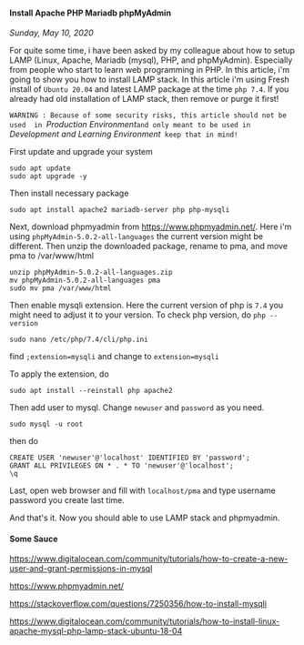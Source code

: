 #### Install Apache PHP Mariadb phpMyAdmin
_Sunday, May 10, 2020_

For quite some time, i have been asked by my colleague about how to setup 
LAMP (Linux, Apache, Mariadb (mysql), PHP, and phpMyAdmin). Especially from 
people who start to learn web programming in PHP. In this article, i'm 
going to show you how to install LAMP stack. In this article i'm using 
Fresh install of `Ubuntu 20.04` and latest LAMP package at the time 
`php 7.4`. If you already had old installation of LAMP stack, then remove 
or purge it first!

`WARNING : Because of some security risks, this article should not be used 
in `*Production Environment*` and only meant to be used in `
*Development and Learning Environment*` keep that in mind!`

First update and upgrade your system
```
sudo apt update
sudo apt upgrade -y
```

Then install necessary package
```
sudo apt install apache2 mariadb-server php php-mysqli
```

Next, download phpmyadmin from <https://www.phpmyadmin.net/>. Here i'm using 
`phpMyAdmin-5.0.2-all-languages` the current version might be different. Then 
unzip the downloaded package, rename to pma, and move pma to /var/www/html
```
unzip phpMyAdmin-5.0.2-all-languages.zip
mv phpMyAdmin-5.0.2-all-languages pma
sudo mv pma /var/www/html
```

Then enable mysqli extension. Here the current version of php is `7.4` you 
might need to adjust it to your version. To check php version, do `php --version`
```
sudo nano /etc/php/7.4/cli/php.ini
```
find `;extension=mysqli` and change to `extension=mysqli`

To apply the extension, do
```
sudo apt install --reinstall php apache2
```

Then add user to mysql. Change `newuser` and `password` as you need. 
```
sudo mysql -u root
```
then do
```
CREATE USER 'newuser'@'localhost' IDENTIFIED BY 'password';
GRANT ALL PRIVILEGES ON * . * TO 'newuser'@'localhost';
\q
```

Last, open web browser and fill with `localhost/pma` and type username password you create last time.

And that's it. Now you should able to use LAMP stack and phpmyadmin.

#### Some Sauce
<https://www.digitalocean.com/community/tutorials/how-to-create-a-new-user-and-grant-permissions-in-mysql>

<https://www.phpmyadmin.net/>

<https://stackoverflow.com/questions/7250356/how-to-install-mysqli>

<https://www.digitalocean.com/community/tutorials/how-to-install-linux-apache-mysql-php-lamp-stack-ubuntu-18-04>